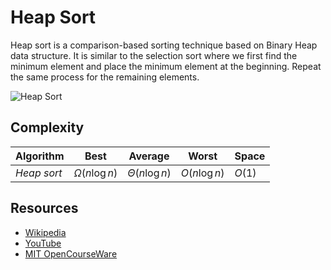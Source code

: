 # Heap Sort
Heap sort is a comparison-based sorting technique based on Binary Heap data structure. It is similar to the selection sort where we first find the minimum element and place the minimum element at the beginning. Repeat the same process for the remaining elements.

![Heap Sort](https://upload.wikimedia.org/wikipedia/commons/4/4d/Heapsort-example.gif)

## Complexity
|Algorithm        |Best              |Average           |Worst             |Space           |
|-----------------|:----------------:|:----------------:|:----------------:|:---------------|
|*Heap sort*      |$\Omega(n\log{}n)$|$\Theta(n\log{}n)$|$O(n\log{}n)$     |$O(1)$          |

## Resources
- [Wikipedia](https://en.wikipedia.org/wiki/Heapsort)
- [YouTube](https://www.youtube.com/watch?v=2DmK_H7IdTo)
- [MIT OpenCourseWare](https://www.youtube.com/watch?v=B7hVxCmfPtM&list=PLUl4u3cNGP61Oq3tWYp6V_F-5jb5L2iHb&index=6)